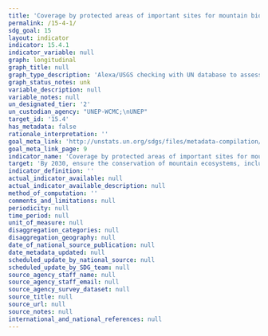 ```yaml
---
title: 'Coverage by protected areas of important sites for mountain biodiversity'
permalink: /15-4-1/
sdg_goal: 15
layout: indicator
indicator: 15.4.1
indicator_variable: null
graph: longitudinal
graph_title: null
graph_type_description: 'Alexa/USGS checking with UN database to assess quality and suitability for reporting Dec 19 3pm e-mails'
graph_status_notes: unk
variable_description: null
variable_notes: null
un_designated_tier: '2'
un_custodian_agency: "UNEP-WCMC;\nUNEP"
target_id: '15.4'
has_metadata: false
rationale_interpretation: ''
goal_meta_link: 'http://unstats.un.org/sdgs/files/metadata-compilation/Metadata-Goal-15.pdf'
goal_meta_link_page: 9
indicator_name: 'Coverage by protected areas of important sites for mountain biodiversity'
target: 'By 2030, ensure the conservation of mountain ecosystems, including their biodiversity, in order to enhance their capacity to provide benefits that are essential for sustainable development.'
indicator_definition: ''
actual_indicator_available: null
actual_indicator_available_description: null
method_of_computation: ''
comments_and_limitations: null
periodicity: null
time_period: null
unit_of_measure: null
disaggregation_categories: null
disaggregation_geography: null
date_of_national_source_publication: null
date_metadata_updated: null
scheduled_update_by_national_source: null
scheduled_update_by_SDG_team: null
source_agency_staff_name: null
source_agency_staff_email: null
source_agency_survey_dataset: null
source_title: null
source_url: null
source_notes: null
international_and_national_references: null
---
```

